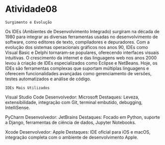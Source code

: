 # Atividade08

    Surgimento e Evolução
Os IDEs (Ambientes de Desenvolvimento Integrado) surgiram na década de 1980 para integrar as diversas ferramentas usadas no desenvolvimento de software, como editores de texto, compiladores e depuradores. Com a evolução dos sistemas operacionais gráficos nos anos 90, IDEs como Visual Basic e Delphi tornaram-se populares, oferecendo interfaces visuais intuitivas. O crescimento da internet e das linguagens web nos anos 2000 levou à criação de IDEs especializados como Eclipse e NetBeans.
Hoje, os IDEs são ferramentas complexas que suportam múltiplas linguagens e oferecem funcionalidades avançadas como gerenciamento de versões, testes automatizados e análise de código.

    IDEs Mais Utilizados
Visual Studio Code
Desenvolvedor: Microsoft
Destaques: Leveza, extensibilidade, integração com Git, terminal embutido, debugging, IntelliSense.

PyCharm
  Desenvolvedor: JetBrains
  Destaques: Focado em Python, suporte a Django, ferramentas de ciência de dados, Jupyter Notebooks.

Xcode
  Desenvolvedor: Apple
  Destaques: IDE oficial para iOS e macOS, integração completa com o ambiente de desenvolvimento Apple.
